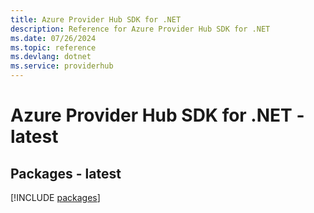 ```yaml
---
title: Azure Provider Hub SDK for .NET
description: Reference for Azure Provider Hub SDK for .NET
ms.date: 07/26/2024
ms.topic: reference
ms.devlang: dotnet
ms.service: providerhub
---
```

# Azure Provider Hub SDK for .NET - latest
## Packages - latest
[!INCLUDE [packages](provider-hub-index.md)]